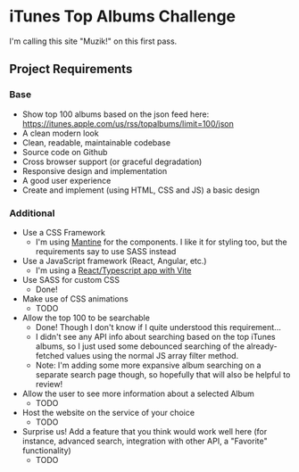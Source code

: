 # iTunes Top Albums Challenge

I'm calling this site "Muzik!" on this first pass.

## Project Requirements

### Base

- Show top 100 albums based on the json feed here: https://itunes.apple.com/us/rss/topalbums/limit=100/json
- A clean modern look
- Clean, readable, maintainable codebase
- Source code on Github
- Cross browser support (or graceful degradation)
- Responsive design and implementation
- A good user experience
- Create and implement (using HTML, CSS and JS) a basic design

### Additional

- Use a CSS Framework
  - I'm using [Mantine](https://mantine.dev/) for the components. I like it for styling too, but the requirements say to use SASS instead
- Use a JavaScript framework (React, Angular, etc.)
  - I'm using a [React/Typescript app with Vite](https://vitejs.dev/guide/)
- Use SASS for custom CSS
  - Done!
- Make use of CSS animations
  - TODO
- Allow the top 100 to be searchable
  - Done! Though I don't know if I quite understood this requirement...
  - I didn't see any API info about searching based on the top iTunes albums, so I just used some debounced searching of the already-fetched values using the normal JS array filter method.
  - Note: I'm adding some more expansive album searching on a separate search page though, so hopefully that will also be helpful to review!
- Allow the user to see more information about a selected Album
  - TODO
- Host the website on the service of your choice
  - TODO
- Surprise us! Add a feature that you think would work well here (for instance, advanced search,
  integration with other API, a "Favorite" functionality)
  - TODO
